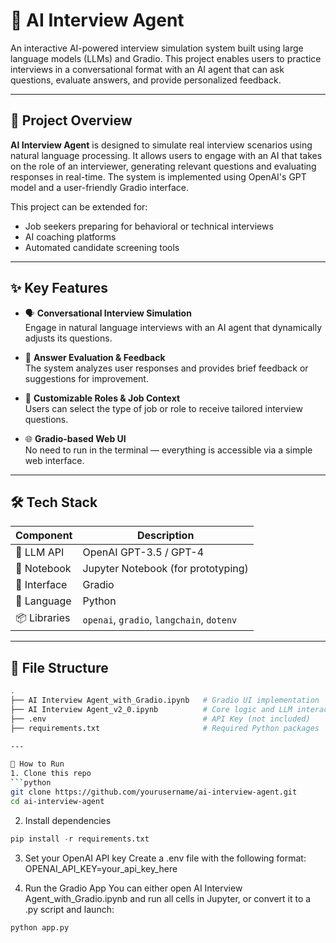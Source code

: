 # 🧠 AI Interview Agent

An interactive AI-powered interview simulation system built using large language models (LLMs) and Gradio. This project enables users to practice interviews in a conversational format with an AI agent that can ask questions, evaluate answers, and provide personalized feedback.

---

## 📌 Project Overview

**AI Interview Agent** is designed to simulate real interview scenarios using natural language processing. It allows users to engage with an AI that takes on the role of an interviewer, generating relevant questions and evaluating responses in real-time. The system is implemented using OpenAI's GPT model and a user-friendly Gradio interface.

This project can be extended for:
- Job seekers preparing for behavioral or technical interviews
- AI coaching platforms
- Automated candidate screening tools

---

## ✨ Key Features

- 🗣️ **Conversational Interview Simulation**  
  Engage in natural language interviews with an AI agent that dynamically adjusts its questions.

- 🎯 **Answer Evaluation & Feedback**  
  The system analyzes user responses and provides brief feedback or suggestions for improvement.

- 🧠 **Customizable Roles & Job Context**  
  Users can select the type of job or role to receive tailored interview questions.

- 🌐 **Gradio-based Web UI**  
  No need to run in the terminal — everything is accessible via a simple web interface.

---

## 🛠️ Tech Stack

| Component        | Description                            |
|------------------|----------------------------------------|
| 🧠 LLM API        | OpenAI GPT-3.5 / GPT-4                 |
| 🧪 Notebook       | Jupyter Notebook (for prototyping)     |
| 🎨 Interface      | Gradio                                |
| 🐍 Language       | Python                                 |
| 📦 Libraries      | `openai`, `gradio`, `langchain`, `dotenv` |

---

## 📂 File Structure

```bash
.
├── AI Interview Agent_with_Gradio.ipynb   # Gradio UI implementation
├── AI Interview Agent_v2_0.ipynb          # Core logic and LLM interaction
├── .env                                   # API Key (not included)
├── requirements.txt                       # Required Python packages

---

🚀 How to Run
1. Clone this repo
```python
git clone https://github.com/yourusername/ai-interview-agent.git
cd ai-interview-agent
```

2. Install dependencies
```python
pip install -r requirements.txt
```

3. Set your OpenAI API key
Create a .env file with the following format:
OPENAI_API_KEY=your_api_key_here


4. Run the Gradio App
You can either open AI Interview Agent_with_Gradio.ipynb and run all cells in Jupyter,
or convert it to a .py script and launch:
```python
python app.py
```
